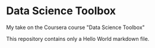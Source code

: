 Data Science Toolbox
====================

My take on the Coursera course "Data Science Toolbox"

This repository contains only a Hello World markdown file.
